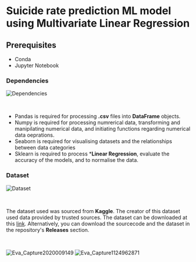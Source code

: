 # Suicide rate prediction ML model using Multivariate Linear Regression

## Prerequisites

* Conda
* Jupyter Notebook


### Dependencies

![Dependencies](https://github.com/CSharpTeoMan911/Suicide-Rate-Prediction-ML-Model/assets/87245086/580c65b4-de50-44e5-be8e-9e4581af9f8a)

<br>

* Pandas is required for processing **.csv** files into **DataFrame** objects.
* Numpy is required for processing numrerical data, transforming and manipilating numerical data, and initiating functions regarding numerical data oeprations.
* Seaborn is required for visualising datasets and the relationships between data categories
* Sklearn is required to process ***Linear Regression**, evaluate the accuracy of the models, and to normalise the data.

### Dataset

![Dataset](https://github.com/CSharpTeoMan911/Suicide-Rate-Prediction-ML-Model/assets/87245086/b0cf1ccc-a6e3-4b72-b333-5f48e3640a36)

<br>

The dataset used was sourced from **Kaggle**. The creator of this dataset used data provided by trusted sources.
The dataset can be downloaded at this [link](https://www.kaggle.com/datasets/russellyates88/suicide-rates-overview-1985-to-2016). Alternatively, you can download the sourcecode and the dataset in the repository's **Releases** section. 

<br>

![Eva_Capture2020009149](https://github.com/CSharpTeoMan911/Suicide-Rate-Prediction-ML-Model/assets/87245086/04be33b0-7d07-4ead-8921-e8ba3a2cabd1)
![Eva_Capture1124962871](https://github.com/CSharpTeoMan911/Suicide-Rate-Prediction-ML-Model/assets/87245086/bbc59ea2-100a-403b-9f49-2b57f9b61e42)

